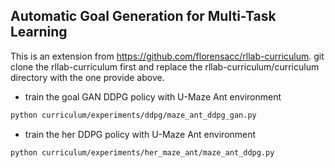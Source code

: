 ## Automatic Goal Generation for Multi-Task Learning

This is an extension from https://github.com/florensacc/rllab-curriculum. git clone the rllab-curriculum first and replace the rllab-curriculum/curriculum directory with the one provide above.
- train the goal GAN DDPG policy with U-Maze Ant environment<br />
```bash 
python curriculum/experiments/ddpg/maze_ant_ddpg_gan.py
```
- train the her DDPG policy with U-Maze Ant environment<br />
```bash 
python curriculum/experiments/her_maze_ant/maze_ant_ddpg.py
```
